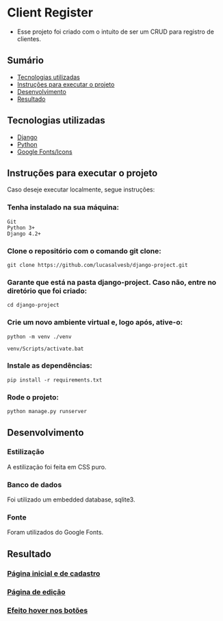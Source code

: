 # Client Register

* Esse projeto foi criado com o intuito de ser um CRUD para registro de clientes.

## Sumário

* [Tecnologias utilizadas](https://github.com/lucasalvesb/dota-guides/#tecnologias-utilizadas)
* [Instruções para executar o projeto](https://github.com/lucasalvesb/dota-guides#instru%C3%A7%C3%B5es-para-executar-o-projeto)
* [Desenvolvimento](https://github.com/lucasalvesb/dota-guides/#desenvolvimento)
* [Resultado](https://github.com/lucasalvesb/dota-guides/#resultado)

## Tecnologias utilizadas

* [Django](https://www.djangoproject.com/)
* [Python](https://www.python.org/)
* [Google Fonts/Icons](https://fonts.google.com/)

## Instruções para executar o projeto

Caso deseje executar localmente, segue instruções:

### Tenha instalado na sua máquina:
```
Git
Python 3+
Django 4.2+
```

### Clone o repositório com o comando git clone:

```
git clone https://github.com/lucasalvesb/django-project.git
```

### Garante que está na pasta django-project. Caso não, entre no diretório que foi criado:

```
cd django-project
```

### Crie um novo ambiente virtual e, logo após, ative-o:

```
python -m venv ./venv

venv/Scripts/activate.bat
```

### Instale as dependências:

```
pip install -r requirements.txt
```

### Rode o projeto:

```
python manage.py runserver
```
## Desenvolvimento


### Estilização

A estilização foi feita em CSS puro.

### Banco de dados

Foi utilizado um embedded database, sqlite3.

### Fonte

Foram utilizados do Google Fonts. 

## Resultado

### [Página inicial e de cadastro](https://github.com/lucasalvesb/django-project/assets/71532408/e53625ed-c320-4018-a5b5-66170a83c019)
### [Página de edição](https://github.com/lucasalvesb/django-project/assets/71532408/f5d8e57e-25d2-42d4-82f7-51285c1e620b)
### [Efeito hover nos botões](https://github.com/lucasalvesb/django-project/assets/71532408/4ee512d4-7bf7-44f7-a71e-ced8320b1be4)

